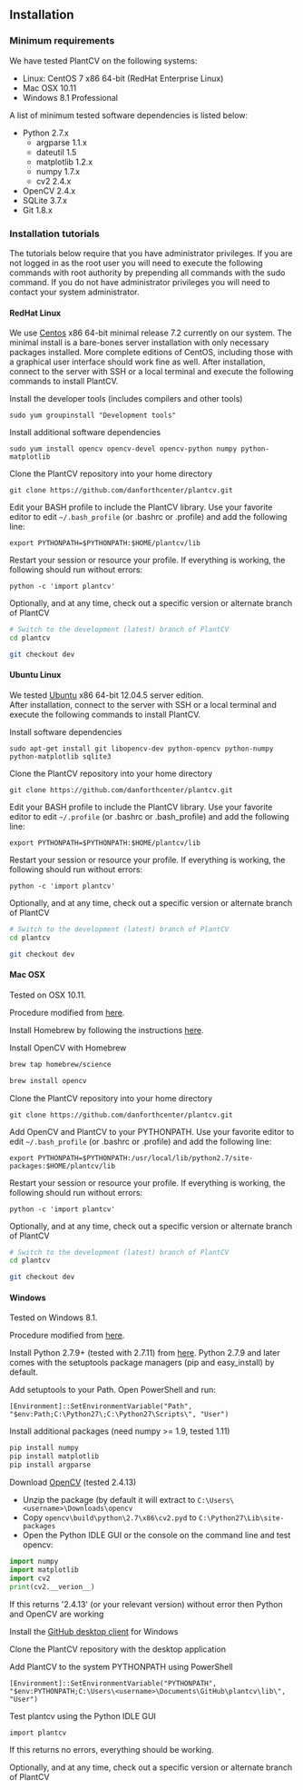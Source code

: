 ## Installation

### Minimum requirements

We have tested PlantCV on the following systems:

- Linux: CentOS 7 x86 64-bit (RedHat Enterprise Linux)
- Mac OSX 10.11
- Windows 8.1 Professional

A list of minimum tested software dependencies is listed below:

- Python 2.7.x
    - argparse 1.1.x
    - dateutil 1.5
    - matplotlib 1.2.x
    - numpy 1.7.x
    - cv2 2.4.x
- OpenCV 2.4.x
- SQLite 3.7.x
- Git 1.8.x

### Installation tutorials

The tutorials below require that you have administrator privileges. 
If you are not logged in as the root user you will need to execute the following commands with root authority by prepending all commands with the sudo command. 
If you do not have administrator privileges you will need to contact your system administrator.

#### RedHat Linux

We use [Centos](https://www.centos.org/) x86 64-bit minimal release 7.2 currently on our system. 
The minimal install is a bare-bones server installation with only necessary packages installed. 
More complete editions of CentOS, including those with a graphical user interface should work fine as well. 
After installation, connect to the server with SSH or a local terminal and execute the following commands to install PlantCV.

Install the developer tools (includes compilers and other tools)

`sudo yum groupinstall "Development tools"`

Install additional software dependencies

`sudo yum install opencv opencv-devel opencv-python numpy python-matplotlib`

Clone the PlantCV repository into your home directory

`git clone https://github.com/danforthcenter/plantcv.git`

Edit your BASH profile to include the PlantCV library. Use your favorite editor to edit `~/.bash_profile` (or .bashrc or .profile) and add the following line:

`export PYTHONPATH=$PYTHONPATH:$HOME/plantcv/lib`

Restart your session or resource your profile. If everything is working, the following should run without errors:

`python -c 'import plantcv'`

Optionally, and at any time, check out a specific version or alternate branch of PlantCV

```bash
# Switch to the development (latest) branch of PlantCV
cd plantcv

git checkout dev
```

#### Ubuntu Linux

We tested [Ubuntu](http://www.ubuntu.com/) x86 64-bit 12.04.5 server edition.  
After installation, connect to the server with SSH or a local terminal and execute the following commands to install PlantCV.

Install software dependencies

`sudo apt-get install git libopencv-dev python-opencv python-numpy python-matplotlib sqlite3`

Clone the PlantCV repository into your home directory

`git clone https://github.com/danforthcenter/plantcv.git`

Edit your BASH profile to include the PlantCV library. Use your favorite editor to edit `~/.profile` (or .bashrc or .bash_profile) and add the following line:

`export PYTHONPATH=$PYTHONPATH:$HOME/plantcv/lib`

Restart your session or resource your profile. If everything is working, the following should run without errors:

`python -c 'import plantcv'`

Optionally, and at any time, check out a specific version or alternate branch of PlantCV

```bash
# Switch to the development (latest) branch of PlantCV
cd plantcv

git checkout dev
```

#### Mac OSX

Tested on OSX 10.11.

Procedure modified from [here](https://jjyap.wordpress.com/2014/05/24/installing-opencv-2-4-9-on-mac-osx-with-python-support/).

Install Homebrew by following the instructions [here](http://brew.sh/).

Install OpenCV with Homebrew

```bash
brew tap homebrew/science

brew install opencv
```

Clone the PlantCV repository into your home directory

`git clone https://github.com/danforthcenter/plantcv.git`

Add OpenCV and PlantCV to your PYTHONPATH. Use your favorite editor to edit `~/.bash_profile` (or .bashrc or .profile) and add the following line:

`export PYTHONPATH=$PYTHONPATH:/usr/local/lib/python2.7/site-packages:$HOME/plantcv/lib`

Restart your session or resource your profile. If everything is working, the following should run without errors:

`python -c 'import plantcv'`

Optionally, and at any time, check out a specific version or alternate branch of PlantCV

```bash
# Switch to the development (latest) branch of PlantCV
cd plantcv

git checkout dev
```

#### Windows

Tested on Windows 8.1.

Procedure modified from [here](http://docs.opencv.org/master/d5/de5/tutorial_py_setup_in_windows.html#gsc.tab=0).

Install Python 2.7.9+ (tested with 2.7.11) from [here](https://www.python.org).
Python 2.7.9 and later comes with the setuptools package managers (pip and easy_install) by default.

Add setuptools to your Path. Open PowerShell and run:

`[Environment]::SetEnvironmentVariable("Path", "$env:Path;C:\Python27\;C:\Python27\Scripts\", "User")`

Install additional packages (need numpy >= 1.9, tested 1.11)

```bash
pip install numpy
pip install matplotlib
pip install argparse
```

Download [OpenCV](https://github.com/itseez/opencv/releases) (tested 2.4.13)

- Unzip the package (by default it will extract to `C:\Users\<username>\Downloads\opencv`
- Copy `opencv\build\python\2.7\x86\cv2.pyd` to `C:\Python27\Lib\site-packages`
- Open the Python IDLE GUI or the console on the command line and test opencv:

```python
import numpy
import matplotlib
import cv2
print(cv2.__verion__)
```

If this returns '2.4.13' (or your relevant version) without error then Python and OpenCV are working

Install the [GitHub desktop client](https://desktop.github.com) for Windows

Clone the PlantCV repository with the desktop application

Add PlantCV to the system PYTHONPATH using PowerShell

`[Environment]::SetEnvironmentVariable("PYTHONPATH", "$env:PYTHONPATH;C:\Users\<username>\Documents\GitHub\plantcv\lib\", "User")`

Test plantcv using the Python IDLE GUI

`import plantcv`

If this returns no errors, everything should be working.

Optionally, and at any time, check out a specific version or alternate branch of PlantCV